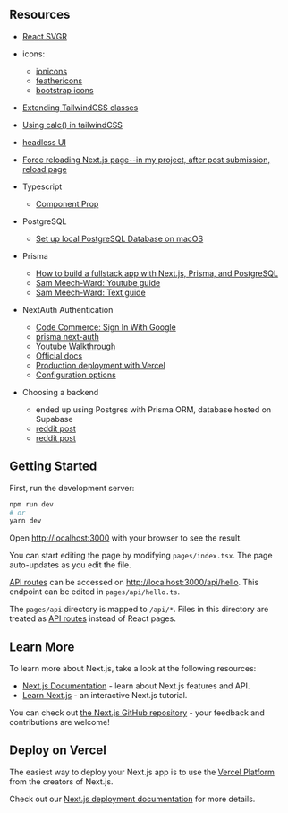 ## Resources
- [React SVGR](https://react-svgr.com/playground/?icon=true)
- icons:
  - [ionicons](https://ionic.io/ionicons)
  - [feathericons](https://feathericons.com/)
  - [bootstrap icons](https://icons.getbootstrap.com/)
- [Extending TailwindCSS classes](https://stackoverflow.com/questions/65491795/how-can-i-specify-exactly-600px-width-in-tailwind-css)
- [Using calc() in tailwindCSS](https://stackoverflow.com/questions/65976223/how-to-use-calc-in-tailwind-css)
- [headless UI](https://headlessui.com/)
- [Force reloading Next.js page--in my project, after post submission, reload page](https://www.youtube.com/watch?v=ouEPm91TlTI)

- Typescript
  - [Component Prop](https://www.youtube.com/watch?v=qvdnTfyv7y8)

- PostgreSQL
  - [Set up local PostgreSQL Database on macOS](https://www.youtube.com/watch?v=wTqosS71Dc4)

- Prisma
  - [How to build a fullstack app with Next.js, Prisma, and PostgreSQL](https://vercel.com/guides/nextjs-prisma-postgres#step-5.-set-up-github-authentication-with-nextauth)
  - [Sam Meech-Ward: Youtube guide](https://www.youtube.com/watch?v=8DiT-LdYXC0)
  - [Sam Meech-Ward: Text guide](https://www.sammeechward.com/prisma-and-nextjs)

- NextAuth Authentication
  - [Code Commerce: Sign In With Google](https://www.youtube.com/watch?v=A5ZN--P9vXM&list=LL&index=2)
  - [prisma next-auth](https://github.com/hexrcs/prisma-next-auth)
  - [Youtube Walkthrough](https://www.youtube.com/watch?v=zB7u1r0tc6o)
  - [Official docs](https://next-auth.js.org/adapters/prisma)
  - [Production deployment with Vercel](https://next-auth.js.org/deployment#vercel)
  - [Configuration options](https://next-auth.js.org/configuration/options)

- Choosing a backend
  - ended up using Postgres with Prisma ORM, database hosted on Supabase
  - [reddit post](https://www.reddit.com/r/reactjs/comments/sb8r9m/comment/htylso4/?utm_source=share&utm_medium=web2x&context=3)
  - [reddit post](https://www.reddit.com/r/nextjs/comments/uhz3gu/im_trying_to_choose_between_supabase_and/)

## Getting Started
First, run the development server:

```bash
npm run dev
# or
yarn dev
```

Open [http://localhost:3000](http://localhost:3000) with your browser to see the result.

You can start editing the page by modifying `pages/index.tsx`. The page auto-updates as you edit the file.

[API routes](https://nextjs.org/docs/api-routes/introduction) can be accessed on [http://localhost:3000/api/hello](http://localhost:3000/api/hello). This endpoint can be edited in `pages/api/hello.ts`.

The `pages/api` directory is mapped to `/api/*`. Files in this directory are treated as [API routes](https://nextjs.org/docs/api-routes/introduction) instead of React pages.

## Learn More

To learn more about Next.js, take a look at the following resources:

- [Next.js Documentation](https://nextjs.org/docs) - learn about Next.js features and API.
- [Learn Next.js](https://nextjs.org/learn) - an interactive Next.js tutorial.

You can check out [the Next.js GitHub repository](https://github.com/vercel/next.js/) - your feedback and contributions are welcome!

## Deploy on Vercel

The easiest way to deploy your Next.js app is to use the [Vercel Platform](https://vercel.com/new?utm_medium=default-template&filter=next.js&utm_source=create-next-app&utm_campaign=create-next-app-readme) from the creators of Next.js.

Check out our [Next.js deployment documentation](https://nextjs.org/docs/deployment) for more details.
